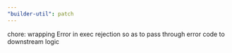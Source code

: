 ```yaml
---
"builder-util": patch
---
```


chore: wrapping Error in exec rejection so as to pass through error code to downstream logic
